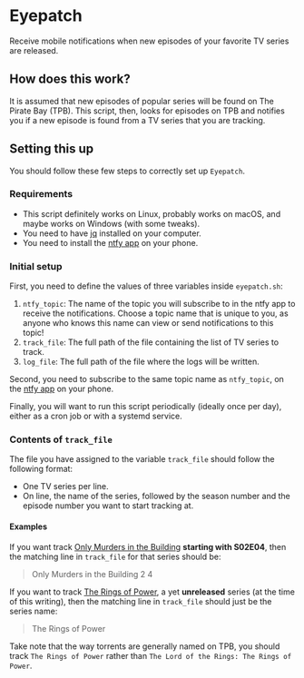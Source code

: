 # Eyepatch

Receive mobile notifications when new episodes of your favorite TV series are released.


## How does this work?

It is assumed that new episodes of popular series will be found on The Pirate Bay (TPB). This script, then, looks for episodes on TPB and notifies you if a new episode is found from a TV series that you are tracking. 


## Setting this up

You should follow these few steps to correctly set up `Eyepatch`.

### Requirements

* This script definitely works on Linux, probably works on macOS, and maybe works on Windows (with some tweaks).
* You need to have [jq](https://github.com/stedolan/jq) installed on your computer.
* You need to install the [ntfy app](https://ntfy.sh/docs/subscribe/phone/) on your phone.

### Initial setup

First, you need to define the values of three variables inside `eyepatch.sh`:
1. `ntfy_topic`: The name of the topic you will subscribe to in the ntfy app to receive the notifications. Choose a topic name that is unique to you, as anyone who knows this name can view or send notifications to this topic!
2. `track_file`: The full path of the file containing the list of TV series to track.
3. `log_file`: The full path of the file where the logs will be written.

Second, you need to subscribe to the same topic name as `ntfy_topic`, on the [ntfy app](https://ntfy.sh/docs/subscribe/phone/) on your phone.

Finally, you will want to run this script periodically (ideally once per day), either as a cron job or with a systemd service.

### Contents of `track_file`

The file you have assigned to the variable `track_file` should follow the following format:
* One TV series per line.
* On line, the name of the series, followed by the season number and the episode number you want to start tracking at.

#### Examples

If you want track [Only Murders in the Building](https://www.imdb.com/title/tt12851524/) **starting with S02E04**, then the matching line in `track_file` for that series should be:

> Only Murders in the Building 2 4

If you want to track [The Rings of Power](https://www.imdb.com/title/tt7631058/), a yet **unreleased** series (at the time of this writing), then the matching line in `track_file` should just be the series name:

> The Rings of Power

Take note that the way torrents are generally named on TPB, you should track `The Rings of Power` rather than `The Lord of the Rings: The Rings of Power`.
